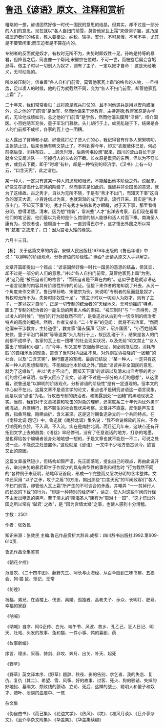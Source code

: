 # [鲁迅《谚语》原文、注释和赏析](https://www.vrrw.net/wx/9651.html)

粗略的一想，谚语固然好像一时代一国民的意思的结晶，但其实，却不过是一部分的人们的意思。现在就以“各人自扫门前雪，莫管他家瓦上霜”来做例子罢，这乃是被压迫者们的格言，教人要奉公，纳税，输捐，安分，不可怠慢，不可不平，尤其是不要管闲事;而压迫者是不算在内的。

专制者的反面就是奴才，有权时无所不为，失势时即奴性十足。孙皓是特等的暴君，但降晋之后，简直像一个帮闲;宋徽宗在位时，不可一世，而被掳后偏会含垢忍辱。做主子时以一切别人为奴才，则有了主子，一定以奴才自命： 这是天经地义，无可动摇的。

所以被压制时，信奉着“各人自扫门前雪，莫管他家瓦上霜”的格言的人物，一旦得势，足以凌人的时候，他的行为就截然不同，变为“各人不扫门前雪，却管他家瓦上霜” 了。

二十年来，我们常常看见：武将原是练兵打仗的，且不问他这兵是用以安内或攘外，总之他的“门前雪”是治军，然而他偏来干涉教育，主持道德;教育家原是办学的，无论他成绩如何，总之他的“门前雪”是学务，然而他偏去膜拜“活佛”，绍介国医。小百姓随军充伕，童子军沿门募款。头儿胡行于上，蚁民乱碰于下，结果是各人的门前都不成样，各家的瓦上也一团糟。

女人露出了臂膊和小腿，好像竟打动了贤人们的心，我记得曾有许多人絮絮叨叨，主张禁止过，后来也确有明文禁止了。不料到得今年，却又“衣服蔽体已足，何必前拖后曳，消耗布匹，……顾念时艰，后患何堪设想”起来，四川的营山县长于是就令公安局派队一一剪掉行人的长衣的下截。长衣原是累赘的东西，但以为不穿长衣，或剪去下截，即于“时艰”有补，却是一种特别的经济学。《汉书》上有一句云，“口含天宪”，此之谓也。

某一种人，一定只有这某一种人的思想和眼光，不能越出他本阶级之外。说起来，好像又在提倡什么犯讳的阶级了，然而事实是如此的。谣谚并非全国民的意思，就为了这缘故。古之秀才，自以为无所不晓，于是有“秀才不出门，而知天下事”这自负的漫天大谎，小百姓信以为真，也就渐渐的成了谚语，流行开来。其实是“秀才虽出门，不知天下事”的。秀才只有秀才头脑和秀才眼睛，对于天下事，那里看得分明，想得清楚。清末，因为想“维新”，常派些“人才”出洋去考察，我们现在看看他们的笔记罢，他们最以为奇的是什么馆里的蜡人能够和活人对面下棋。南海圣人康有为，佼佼者也，他周游十一国，一直到得巴尔干，这才悟出外国之所以常有“弑君”之故来了，曰：因为宫墙太矮的缘故。

六月十三日。



【析】 关于这篇文章的内容，安徽人民出版社1979年出版的《鲁迅年谱》中说：“以鲜明的阶级观点，分析谚语的阶级性。” 确否? 还请从原文入手以解之。

文章开篇即提出一个观点：“谚语固然好像一时代一国民的意思的结晶，但其实，却不过是一部分的人们的意思。”并以“各人自扫门前雪，莫管他家瓦上霜”为例，说“这乃是 ‘被压迫者们的格言”，“而压迫者是不算在内的”。这似乎也是就谚语这一语言现象的内容具有阶级性所作的论证。但接下来作者的笔却跳了开去，从另一个角度来作文章了。鲁迅举孙皓、宋徽宗为例，来说明“专制者的反面就是奴才，有权时无所不为，失势时即奴性十足”，“做主子时以一切别人为奴才，则有了主子，一定以奴才自命”，正是一切专制的统治者的“天经地义，无可动摇的”特点，画出了专制的统治者的一副生动的两重人格的素描。“被压制时”与 “一旦得势，足以凌人的时候”，“他们的行为就截然不同”，是鲁迅对从古到今一切专制的统治者特点的高度的概括。然后，作者又举出 “二十年来”的见闻： 武将不去治军，“然而他偏来干涉教育，主持道德”，教育家“偏去膜拜 ‘活佛’，绍介国医”，“小百姓随军充伕，童子军沿门募款”等等这类“头儿胡行于上，蚁民乱碰于下，结果是各人的门前都不成样子，各家的瓦上也一团糟”的社会现实状况，以及先前“明文禁止”“女人露出了臂膊和小腿”，而“今年，却又宣布‘衣服蔽体已足，何必前拖后曳，消耗布匹”的自相矛盾的现象，遣责了当时对内战乱不息，对外则妥协投降的“一团糟”的社会，以及“口含天宪”，横行霸道的军阀。最后归结说：“某一种人，一定只有这某一种人的思想和眼光，不能越出他本阶级之外。”因此“谣谚并非全国民的意思，就为了这缘故”，并以“秀才不出门，而知天下事”的谚语以及清末出洋考察的秀才们的言行来证明，似乎又回应了全文。谚语“不过是一部分的人们的思想”，从这里看，说鲁迅是“以鲜明的阶级观点，分析谚语的阶级性”是有一定道理的。但本文的中心似不在此。这篇文章不是语言学的论文，重点也不是研究谚语这一语言现象，而是以谈“谚语”为名，行攻击专制的统治者，和揭露到处“一团糟”的黑暗现状之实。当然，我们对于文章揭露和攻击的对象的理解，还需联系三十年代内忧外患军阀混战，兵匪横行，民不聊生的社会现状来考察。文章并不直露，反倒是声东击西，指桑骂槐，隐瞒曲折，含义甚深。这是这时期鲁迅杂文的一个共同特点。在《南腔北调·题记》中，鲁迅就《南腔北调》集名说：“我不会说绵软的苏白，不会打响亮的京腔，不入调，不入流，实在是南腔北调。而且近几年来，这缺点还有开拓到文字上去的趋势;《语丝》早经停刊，没有了任意说话的地方，打杂的笔墨，是也得给各个编辑者设身处地地想一想的，于是文章也就不能划一不二，可说之处说一点，不能说之处便罢休。”这也就是《谚语》 一文中不少地方借古讽今，欲言又止的原因。

这篇文章虽然短小，但结构却颇严谨，先正面落笔，提出自己的观点，再由此说开去，举出失势的暴君即甘于作奴才的具有典型性的事例和得势时 “行为截然不同的”各种例子来证明，结尾印证首段，形成一个完整而又层次分明的艺术整体。文中还采用 “以子之矛，攻子之盾”的方法，揭出那些“口含天宪”的军阀政客们“各人不扫门前雪，却管他人瓦上霜”所产生的不可调合的矛盾。并嘲弄 “一一剪掉行人的长衣的下截”的行为，“却是一种特别的经济学”，读之，使人对这些军阀的行径不由发出嘲讽的笑声。至于清末的“南海圣人”康有为“周游十一国”，“这才悟出外国之所以常有 ‘弑君’ 之故”，是 “因为宫墙太矮”之事，也使人感到十分滑稽。

字数：2501

作者：张效民

知识来源：张效民 主编.鲁迅作品赏析大辞典.成都：四川辞书出版社.1992.第609-610页.

鲁迅作品全集鉴赏

《朝花夕拾》

范爱农、《二十四孝图》、藤野先生、阿长与山海经、从百草园到三味书屋、五猖会、狗·猫·鼠、琐记、无常

《仿徨》

祝福、弟兄、在酒楼上、伤逝、离婚、孤独者、高老夫子、示众、长明灯、肥皂、幸福的家庭

《呐喊》

《呐喊》自序、阿Q正传、白光、端午节、风波、故乡、孔乙己、狂人日记、明天、社戏、头发的故事、兔和猫、一件小事、鸭的喜剧、药

《故事新编》

序言、理水、采薇、铸剑、非攻、奔月、出关、补天、起死

《野草》

《野草》英文译本序、《野草》题辞、秋夜、影的告别、求乞者、我的失恋、复仇、复仇〔其二〕、希望、雪、风筝、好的故事、过客、死火、狗的驳诘、失掉的好地狱、墓碣文、颓败线的颤动、立论、死后、这样的战士、聪明人和傻子和奴才、腊叶、淡淡的血痕中、一觉

杂文集

《伪自由书》、《而己集》、《花边文学》、《热风》、《坟》、《准风月谈》、《且介亭杂文》、《且介亭杂文附集》、《华盖集》、《华盖集续编》

